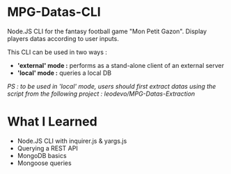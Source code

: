 # MPG-Datas-CLI

Node.JS CLI for the fantasy football game "Mon Petit Gazon".
Display players datas according to user inputs.

This CLI can be used in two ways :
- **'external' mode :** performs as a stand-alone client of an external server
- **'local' mode :** queries a local DB

*PS : to be used in 'local' mode, users should first extract datas using the script from the following project : leodevo/MPG-Datas-Extraction*
  

# What I Learned

* Node.JS CLI with inquirer.js & yargs.js
* Querying a REST API
* MongoDB basics
* Mongoose queries
